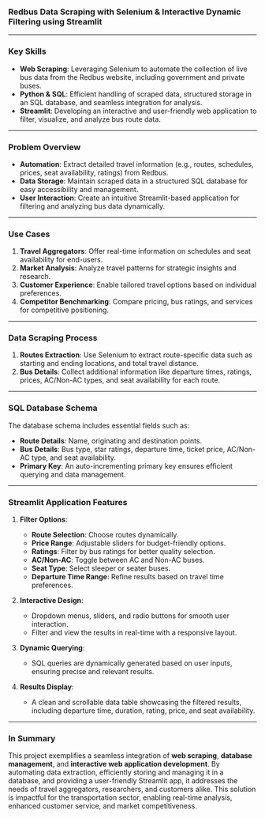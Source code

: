 ### Redbus Data Scraping with Selenium & Interactive Dynamic Filtering using Streamlit
---

### **Key Skills**
- **Web Scraping**: Leveraging Selenium to automate the collection of live bus data from the Redbus website, including government and private buses.
- **Python & SQL**: Efficient handling of scraped data, structured storage in an SQL database, and seamless integration for analysis.
- **Streamlit**: Developing an interactive and user-friendly web application to filter, visualize, and analyze bus route data.

---

### **Problem Overview**
- **Automation**: Extract detailed travel information (e.g., routes, schedules, prices, seat availability, ratings) from Redbus.
- **Data Storage**: Maintain scraped data in a structured SQL database for easy accessibility and management.
- **User Interaction**: Create an intuitive Streamlit-based application for filtering and analyzing bus data dynamically.

---

### **Use Cases**
1. **Travel Aggregators**: Offer real-time information on schedules and seat availability for end-users.  
2. **Market Analysis**: Analyze travel patterns for strategic insights and research.  
3. **Customer Experience**: Enable tailored travel options based on individual preferences.  
4. **Competitor Benchmarking**: Compare pricing, bus ratings, and services for competitive positioning.

---

### **Data Scraping Process**
1. **Routes Extraction**: Use Selenium to extract route-specific data such as starting and ending locations, and total travel distance.  
2. **Bus Details**: Collect additional information like departure times, ratings, prices, AC/Non-AC types, and seat availability for each route.

---

### **SQL Database Schema**
The database schema includes essential fields such as:
- **Route Details**: Name, originating and destination points.  
- **Bus Details**: Bus type, star ratings, departure time, ticket price, AC/Non-AC type, and seat availability.  
- **Primary Key**: An auto-incrementing primary key ensures efficient querying and data management.

---

### **Streamlit Application Features**
1. **Filter Options**:  
   - **Route Selection**: Choose routes dynamically.  
   - **Price Range**: Adjustable sliders for budget-friendly options.  
   - **Ratings**: Filter by bus ratings for better quality selection.  
   - **AC/Non-AC**: Toggle between AC and Non-AC buses.  
   - **Seat Type**: Select sleeper or seater buses.  
   - **Departure Time Range**: Refine results based on travel time preferences.  

2. **Interactive Design**:  
   - Dropdown menus, sliders, and radio buttons for smooth user interaction.  
   - Filter and view the results in real-time with a responsive layout.  

3. **Dynamic Querying**:  
   - SQL queries are dynamically generated based on user inputs, ensuring precise and relevant results.  

4. **Results Display**:  
   - A clean and scrollable data table showcasing the filtered results, including departure time, duration, rating, price, and seat availability.

---

### **In Summary**
This project exemplifies a seamless integration of **web scraping**, **database management**, and **interactive web application development**. By automating data extraction, efficiently storing and managing it in a database, and providing a user-friendly Streamlit app, it addresses the needs of travel aggregators, researchers, and customers alike. This solution is impactful for the transportation sector, enabling real-time analysis, enhanced customer service, and market competitiveness.
